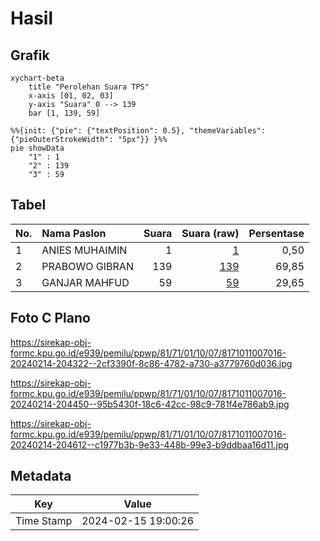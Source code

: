 # Hasil

## Grafik

```mermaid
xychart-beta
    title "Perolehan Suara TPS"
    x-axis [01, 02, 03]
    y-axis "Suara" 0 --> 139
    bar [1, 139, 59]
```

```mermaid
%%{init: {"pie": {"textPosition": 0.5}, "themeVariables": {"pieOuterStrokeWidth": "5px"}} }%%
pie showData
    "1" : 1
    "2" : 139
    "3" : 59
```

## Tabel

| No. | Nama Paslon    | Suara | Suara (raw) | Persentase |
|:--- |:-------------- | -----:| -----------:| ----------:|
| 1   | ANIES MUHAIMIN | 1     | [1][p-1]    | 0,50       |
| 2   | PRABOWO GIBRAN | 139   | [139][p-2]  | 69,85      |
| 3   | GANJAR MAHFUD  | 59    | [59][p-3]   | 29,65      |


[p-1]: https://github.com/gigit-pemilu/pemilu-2024-81-maluku/blob/main/pilpres/hitung-suara/sub/81-maluku/sub/71-kota-ambon/sub/01-nusaniwe/sub/1007-wainitu/sub/016-tps/sub/paslon-1.txt
[p-2]: https://github.com/gigit-pemilu/pemilu-2024-81-maluku/blob/main/pilpres/hitung-suara/sub/81-maluku/sub/71-kota-ambon/sub/01-nusaniwe/sub/1007-wainitu/sub/016-tps/sub/paslon-2.txt
[p-3]: https://github.com/gigit-pemilu/pemilu-2024-81-maluku/blob/main/pilpres/hitung-suara/sub/81-maluku/sub/71-kota-ambon/sub/01-nusaniwe/sub/1007-wainitu/sub/016-tps/sub/paslon-3.txt

## Foto C Plano

https://sirekap-obj-formc.kpu.go.id/e939/pemilu/ppwp/81/71/01/10/07/8171011007016-20240214-204322--2cf3390f-8c86-4782-a730-a3779760d036.jpg

https://sirekap-obj-formc.kpu.go.id/e939/pemilu/ppwp/81/71/01/10/07/8171011007016-20240214-204450--95b5430f-18c6-42cc-98c9-781f4e786ab9.jpg

https://sirekap-obj-formc.kpu.go.id/e939/pemilu/ppwp/81/71/01/10/07/8171011007016-20240214-204612--c1977b3b-9e33-448b-99e3-b9ddbaa16d11.jpg


## Metadata

| Key        | Value               |
| ---------- | ------------------- |
| Time Stamp | 2024-02-15 19:00:26 |



